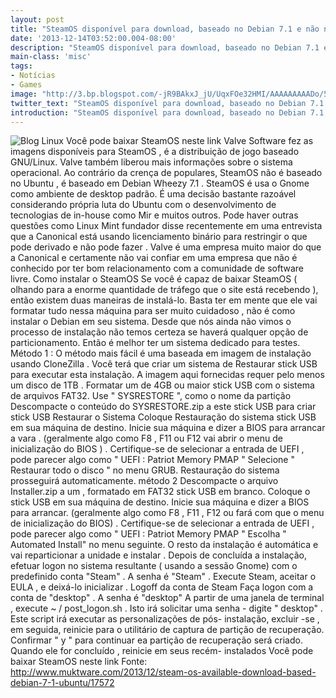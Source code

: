 ```yaml
---
layout: post
title: "SteamOS disponível para download, baseado no Debian 7.1 e não no Ubuntu"
date: '2013-12-14T03:52:00.004-08:00'
description: "SteamOS disponível para download, baseado no Debian 7.1 e não no Ubuntu"
main-class: 'misc'
tags:
- Notícias
- Games
image: "http://3.bp.blogspot.com/-jR9BAkxJ_jU/UqxFOe32HMI/AAAAAAAAADo/5QLq2BSiUow/s72-c/steam-os-1050x591.jpg"
twitter_text: "SteamOS disponível para download, baseado no Debian 7.1 e não no Ubuntu"
introduction: "SteamOS disponível para download, baseado no Debian 7.1 e não no Ubuntu"
---
```

![Blog Linux](http://3.bp.blogspot.com/-jR9BAkxJ_jU/UqxFOe32HMI/AAAAAAAAADo/5QLq2BSiUow/s320/steam-os-1050x591.jpg "Blog Linux")
Você pode baixar SteamOS neste link
Valve Software fez as imagens disponíveis para SteamOS , é a distribuição de jogo baseado GNU/Linux. Valve também liberou mais informações sobre o sistema operacional. Ao contrário da crença de populares, SteamOS não é baseado no Ubuntu , é baseado em Debian Wheezy 7.1 . SteamOS é usa o Gnome como ambiente de desktop padrão.
É uma decisão bastante razoável considerando própria luta do Ubuntu com o desenvolvimento de tecnologias de in-house como Mir e muitos outros. Pode haver outras questões como Linux Mint fundador disse recentemente em uma entrevista que a Canonical está usando licenciamento binário para restringir o que pode derivado e não pode fazer . Valve é uma empresa muito maior do que a Canonical e certamente não vai confiar em uma empresa que não é conhecido por ter bom relacionamento com a comunidade de software livre.
Como instalar o SteamOS
Se você é capaz de baixar SteamOS ( olhando para a enorme quantidade de tráfego que o site está recebendo ), então existem duas maneiras de instalá-lo. Basta ter em mente que ele vai formatar tudo nessa máquina para ser muito cuidadoso , não é como instalar o Debian em seu sistema. Desde que nós ainda não vimos o processo de instalação não temos certeza se haverá qualquer opção de particionamento. Então é melhor ter um sistema dedicado para testes.
Método 1 :
O método mais fácil é uma baseada em imagem de instalação usando CloneZilla . Você terá que criar um sistema de Restaurar stick USB para executar esta instalação. A imagem aqui fornecidas requer pelo menos um disco de 1TB .
 Formatar um de 4GB ou maior stick USB com o sistema de arquivos FAT32. Use " SYSRESTORE ", como o nome da partição
 Descompacte o conteúdo do SYSRESTORE.zip a este stick USB para criar stick USB Restaurar o Sistema
 Coloque Restauração do sistema stick USB em sua máquina de destino. Inicie sua máquina e dizer a BIOS para arrancar a vara . (geralmente algo como F8 , F11 ou F12 vai abrir o menu de inicialização do BIOS ) .
 Certifique-se de selecionar a entrada de UEFI , pode parecer algo como " UEFI : Patriot Memory PMAP "
 Selecione " Restaurar todo o disco " no menu GRUB.
 Restauração do sistema prosseguirá automaticamente.
método 2
 Descompacte o arquivo Installer.zip a um , formatado em FAT32 stick USB em branco.
 Coloque o stick USB em sua máquina de destino. Inicie sua máquina e dizer a BIOS para arrancar. (geralmente algo como F8 , F11 , F12 ou fará com que o menu de inicialização do BIOS) .
 Certifique-se de selecionar a entrada de UEFI , pode parecer algo como " UEFI : Patriot Memory PMAP "
 Escolha " Automated Install" no menu seguinte.
 O resto da instalação é automática e vai reparticionar a unidade e instalar .
 Depois de concluída a instalação, efetuar logon no sistema resultante ( usando a sessão Gnome) com o predefinido conta "Steam" . A senha é "Steam" . Execute Steam, aceitar o EULA , e deixá-lo inicializar . Logoff da conta de Steam
 Faça logon com a conta de "desktop" . A senha é "desktop"
 A partir de uma janela de terminal , execute ~ / post_logon.sh . Isto irá solicitar uma senha - digite " desktop" . Este script irá executar as personalizações de pós- instalação, excluir -se , em seguida, reinicie para o utilitário de captura de partição de recuperação.
 Confirmar " y " para continuar ea partição de recuperação será criado. Quando ele for concluído , reinicie em seus recém- instalados
Você pode baixar SteamOS neste link
Fonte: http://www.muktware.com/2013/12/steam-os-available-download-based-debian-7-1-ubuntu/17572
